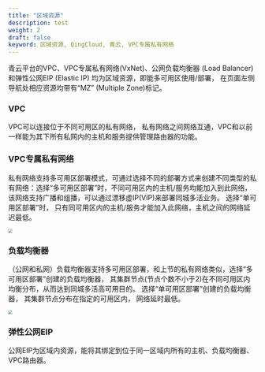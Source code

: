 ```yaml
---
title: "区域资源"
description: test
weight: 2
draft: false
keyword: 区域资源, QingCloud, 青云, VPC专属私有网络
---
```


青云平台的VPC、VPC专属私有网络(VxNet)、公网负载均衡器 (Load Balancer) 和弹性公网EIP (Elastic IP) 均为区域资源，即能多可用区使用/部署， 在页面左侧导航处相应资源均带有“MZ” (Multiple Zone)标记。

### VPC

VPC可以连接位于不同可用区的私有网络， 私有网络之间网络互通，VPC和以前一样能为其下所有私网内的主机和服务提供管理路由器的功能。

### VPC专属私有网络

私有网络支持多可用区部署模式，可通过选择不同的部署方式来创建不同类型的私有网络：选择“多可用区部署”时，不同可用区内的主机/服务均能加入到此网络，该网络支持广播和组播，可以通过漂移虚IP(VIP)来部署同城多活业务。 选择“单可用区部署”时， 只有同可用区内的主机/服务才能加入此网络，主机之间的网络延迟最低。

<img src="../_images/create_vxnet.png" style="zoom:50%;" />

### 负载均衡器

（公网和私网）负载均衡器支持多可用区部署，和上节的私有网络类似，选择“多可用区部署”创建的负载均衡器， 其集群节点(节点个数不小于2)在不同可用区内均衡分布，从而达到同城多活高可用目的。
选择“单可用区部署”创建的负载均衡器， 其集群节点分布在指定的可用区内， 网络延时最低。

<img src="../_images/deploy_region_lbc.png" style="zoom:50%;" />

### 弹性公网EIP

公网EIP为区域内资源，能将其绑定到位于同一区域内所有的主机、负载均衡器、VPC路由器。

